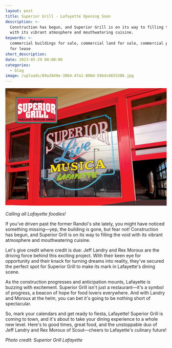 ```yaml
---
layout: post
title: Superior Grill - Lafayette Opening Soon
description: >-
  Construction has begun, and Superior Grill is on its way to filling the void
  with its vibrant atmosphere and mouthwatering cuisine.
keywords: >-
  commercial buildings for sale, commercial land for sale, commercial property
  for lease
short_description:
date: 2023-05-29 08:00:00
categories:
  - blog
image: /uploads/89a3849e-3064-47a1-806d-59bdc6655386.jpg
---
```

![](/uploads/89a3849e-3064-47a1-806d-59bdc6655386-1.jpg)

<address class="text-right">Calling all Lafayette foodies!&nbsp;</address>

If you've driven past the former Randol's site lately, you might have noticed something missing—yep, the building is gone, but fear not! Construction has begun, and Superior Grill is on its way to filling the void with its vibrant atmosphere and mouthwatering cuisine.

Let's give credit where credit is due: Jeff Landry and Rex Moroux are the driving force behind this exciting project. With their keen eye for opportunity and their knack for turning dreams into reality, they've secured the perfect spot for Superior Grill to make its mark in Lafayette's dining scene.

As the construction progresses and anticipation mounts, Lafayette is buzzing with excitement. Superior Grill isn't just a restaurant—it's a symbol of progress, a beacon of hope for food lovers everywhere. And with Landry and Moroux at the helm, you can bet it's going to be nothing short of spectacular.

So, mark your calendars and get ready to fiesta, Lafayette! Superior Grill is coming to town, and it's about to take your dining experience to a whole new level. Here's to good times, great food, and the unstoppable duo of Jeff Landry and Rex Moroux of Scout—cheers to Lafayette's culinary future!

*Photo credit: Superior Grill Lafayette*
